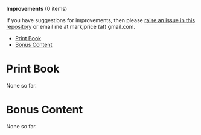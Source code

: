 **Improvements** (0 items)

If you have suggestions for improvements, then please [raise an issue in this repository](https://github.com/markjprice/apps-services-net8/issues) or email me at markjprice (at) gmail.com.

- [Print Book](#print-book)
- [Bonus Content](#bonus-content)

# Print Book

None so far.

# Bonus Content 

None so far.
